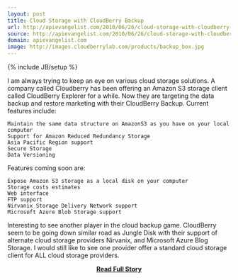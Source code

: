 ```yaml
---
layout: post
title: Cloud Storage with CloudBerry Backup
url: http://apievangelist.com/2010/06/26/cloud-storage-with-cloudberry-backup/
source: http://apievangelist.com/2010/06/26/cloud-storage-with-cloudberry-backup/
domain: apievangelist.com
image: http://images.cloudberrylab.com/products/backup_box.jpg
---
```

{% include JB/setup %}<p>I am always trying to keep an eye on various cloud storage solutions. A company called Cloudberry has been offering an Amazon S3 storage client called CloudBerry Explorer for a while.
Now they are targeting the data backup and restore marketing with their CloudBerry Backup. Current features include:

	Maintain the same data structure on AmazonS3 as you have on your local computer
	Support for Amazon Reduced Redundancy Storage
	Asia Pacific Region support
	Secure Storage
	Data Versioning

Features coming soon are:

	Expose Amazon S3 storage as a local disk on your computer
	Storage costs estimates
	Web interface
	FTP support
	Nirvanix Storage Delivery Network support
	Microsoft Azure Blob Storage support

Interesting to see another player in the cloud backup game. CloudBerry seem to be going down similar road as Jungle Disk with their support of alternate cloud storage providers Nirvanix, and Microsoft Azure Blog Storage. I would still like to see one provider offer a standard cloud storage client for ALL cloud storage providers.</p>
<center><p><a href="http://apievangelist.com/2010/06/26/cloud-storage-with-cloudberry-backup/" style='padding:25px; font-sze:18px; font-weight: bold;'>Read Full Story</a></p></center>
